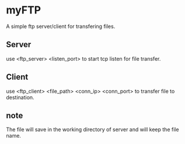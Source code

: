 # myFTP
A simple ftp server/client for transfering files.
## Server 
use <ftp_server> <listen_port> to start tcp listen for file transfer.
## Client 
use <ftp_client> <file_path> <conn_ip> <conn_port> to transfer file to destination.
## note
The file will save in the working directory of server and will keep the file name.
